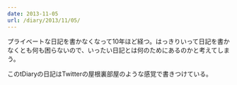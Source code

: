 ```yaml
---
date: 2013-11-05
url: /diary/2013/11/05/
---
```


プライベートな日記を書かなくなって10年ほど経つ。はっきりいって日記を書かなくとも何も困らないので、いったい日記とは何のためにあるのかと考えてしまう。

このtDiaryの日記はTwitterの屋根裏部屋のような感覚で書きつけている。